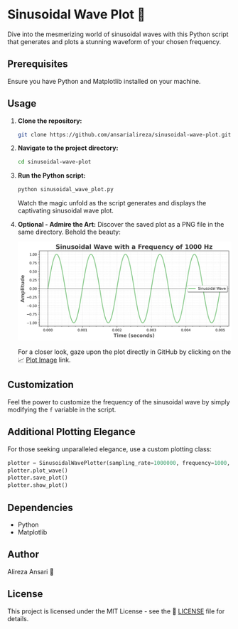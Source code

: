 # Sinusoidal Wave Plot 🌊

Dive into the mesmerizing world of sinusoidal waves with this Python script that generates and plots a stunning waveform of your chosen frequency.

## Prerequisites

Ensure you have Python and Matplotlib installed on your machine.

## Usage

1. **Clone the repository:**
   ```bash
   git clone https://github.com/ansarialireza/sinusoidal-wave-plot.git
   ```

2. **Navigate to the project directory:**
   ```bash
   cd sinusoidal-wave-plot
   ```

3. **Run the Python script:**
   ```bash
   python sinusoidal_wave_plot.py
   ```
   Watch the magic unfold as the script generates and displays the captivating sinusoidal wave plot.

4. **Optional - Admire the Art:**
   Discover the saved plot as a PNG file in the same directory. Behold the beauty:

   ![Sinusoidal Wave Plot](sinusoidal_wave_plot.png)

   For a closer look, gaze upon the plot directly in GitHub by clicking on the 📈 [Plot Image](sinusoidal_wave_plot.png) link.

## Customization

Feel the power to customize the frequency of the sinusoidal wave by simply modifying the `f` variable in the script.

## Additional Plotting Elegance

For those seeking unparalleled elegance, use a custom plotting class:

   ```python
   plotter = SinusoidalWavePlotter(sampling_rate=1000000, frequency=1000, duration=5)
   plotter.plot_wave()
   plotter.save_plot()
   plotter.show_plot()
   ```

## Dependencies

- Python
- Matplotlib

## Author

Alireza Ansari 🎨

## License

This project is licensed under the MIT License - see the 📜 [LICENSE](LICENSE) file for details.